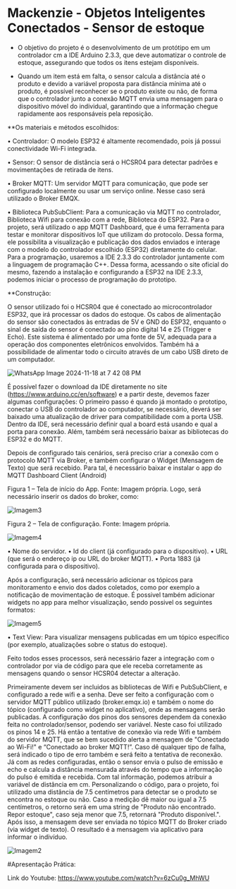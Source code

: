 # Mackenzie - Objetos Inteligentes Conectados - Sensor de estoque 

- O objetivo do projeto é o desenvolvimento de um protótipo em um controlador cm a IDE Arduino 2.3.3, que deve automatizar o controle de estoque, assegurando que todos os itens estejam disponíveis.

- Quando um item está em falta, o sensor calcula a distância até o produto e devido a variável proposta para distância mínima até o produto, é possível reconhecer se o produto existe ou não, de forma que o controlador junto a conexão MQTT envia uma mensagem para o dispositivo móvel do individual, garantindo que a informação chegue rapidamente aos responsáveis pela reposição.
  
**Os materiais e métodos escolhidos:

•	Controlador: O modelo ESP32 é altamente recomendado, pois já possui 
conectividade Wi-Fi integrada.

•	Sensor: O sensor de distância será o HCSR04 para detectar padrões e movimentações de retirada de itens.

•	Broker MQTT: Um servidor MQTT para comunicação, que pode ser configurado localmente ou usar um serviço online. Nesse caso será utilizado o Broker EMQX.

•	Biblioteca PubSubClient: Para a comunicação via MQTT no controlador, Biblioteca Wifi para conexão com a rede, Biblioteca do ESP32.
Para o projeto, será utilizado o app MQTT Dashboard, que é uma ferramenta para testar e monitorar dispositivos IoT que utilizam do protocolo. Dessa forma, ele possibilita a visualização e publicação dos dados enviados e interage com o modelo do controlador escolhido (ESP32) diretamente do celular.
Para a programação, usaremos a IDE 2.3.3 do controlador juntamente com a linguagem de programação C++. Dessa forma, acessando o site oficial do mesmo, fazendo a
instalação e configurando a ESP32 na IDE 2.3.3, podemos iniciar o processo de programação do prototipo.

**Construção:

O sensor utilizado foi o HCSR04 que é conectado ao microcontrolador ESP32, que irá processar os dados do estoque. Os cabos de alimentação do sensor são conectados às entradas de 5V e GND do ESP32, enquanto o sinal de saída do sensor é conectado ao pino digital 14 e 25 (Trigger e Echo). Este sistema é alimentado por uma fonte de 5V, adequada para a operação dos componentes eletrônicos envolvidos. Também há a possibilidade de alimentar todo o circuito através de um cabo USB direto de um computador.

![WhatsApp Image 2024-11-18 at 7 42 08 PM](https://github.com/user-attachments/assets/b15e495c-731d-48e3-a4ca-2828edd62ab9)


É possível fazer o download da IDE diretamente no site (https://www.arduino.cc/en/software) e a partir deste, devemos fazer algumas configurações:
O primeiro passo é quando já montado o prototipo, conectar o USB do controlador ao computador, se necessário, deverá ser baixado uma atualização de driver para compatibilidade com a porta USB.
Dentro da IDE, será necessário definir qual a board está usando e qual a porta para conexão. Além, também será necessário baixar as bibliotecas do ESP32 e do MQTT.

 
Depois de configurado tais cenários, será preciso criar a conexão com o protocolo MQTT via Broker, e também configurar o Widget (Mensagem de Texto) que será recebido.
Para tal, é necessário baixar e instalar o app do MQTT Dashboard Client (Android)
 
Figura 1 – Tela de início do App. Fonte: Imagem própria.
Logo, será necessário inserir os dados do broker, como:

![Imagem3](https://github.com/user-attachments/assets/923f9689-e8da-4a51-a5b3-97139c4ee886)

 
Figura 2 – Tela de configuração. Fonte: Imagem própria.

![Imagem4](https://github.com/user-attachments/assets/8076b56d-21cc-43c3-8719-f88f85a7b537)

•	Nome do servidor.
•	Id do client (já configurado para o dispositivo).
•	URL (que será o endereço ip ou URL do broker MQTT).
•	Porta 1883 (já configurada para o dispositivo).

Após a configuração, será necessário adicionar os tópicos para monitoramento e envio dos dados coletados, como por exemplo a notificação de movimentação de estoque. 
É possivel também adicionar widgets no app para melhor visualização, sendo possivel os seguintes formatos:

 ![Imagem5](https://github.com/user-attachments/assets/b0e77c63-ca2d-4828-8868-1b596e1b1340)

•	Text View: Para visualizar mensagens publicadas em um tópico específico (por exemplo, atualizações sobre o status do estoque).

Feito todos esses processos, será necessário fazer a integração com o controlador por via de código para que ele receba corretamente as mensagens quando o sensor HCSR04 detectar a alteração.

Primeiramente devem ser incluidos as bibliotecas de Wifi e PubSubClient, e configurado a rede wifi e a senha. Deve ser feito a configuração com o servidor MQTT público utilizado 	(broker.emqx.io) e também o nome do tópico (configurado como widget no aplicativo), onde as mensagens serão publicadas.
A configuração dos pinos dos sensores dependem da conexão feita no controlador/sensor, podendo ser variável. Neste caso foi utilizado os pinos 14 e 25.
Há então a tentative de conexão via rede Wifi e também do servidor MQTT, que se bem sucedido alerta a mensagem de "Conectado ao Wi-Fi!" e “Conectado ao broker MQTT!”. Caso dê qualquer tipo de falha, será indicado o tipo de erro também e será feito a tentativa de reconexão.
Já com as redes configuradas, então o sensor envia o pulso de emissão e echo e calcula a distância mensurada através do tempo que a informação do pulso é emitida e recebida. Com tal informação, podemos atribuir a variável de distância em cm.
Personalizando o código, para o projeto, foi utilizado uma distância de 7.5 centímetros para detectar se o produto se encontra no estoque ou não. Caso a medição dê 	maior ou igual a 7.5 centímetros, o retorno será em uma string de "Produto não encontrado. Repor estoque", caso seja menor que 7.5, retornará "Produto disponível.".
Após isso, a mensagem deve ser enviada no tópico MQTT do Broker criado (via widget de texto). O resultado é a mensagem via aplicativo para informar o indivíduo.

![Imagem2](https://github.com/user-attachments/assets/f5043937-0e24-465e-86c1-be19169d0f44)

#Apresentação Prática: 

Link do Youtube: https://www.youtube.com/watch?v=6zCu0g_MhWU




